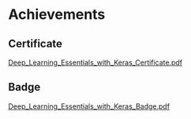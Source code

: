 

# Achievements
## Certificate
[Deep_Learning_Essentials_with_Keras_Certificate.pdf](https://prod-files-secure.s3.us-west-2.amazonaws.com/03e82b26-cccb-4906-bb56-adabcbdc0655/f5cf1405-8a02-49a4-beb6-3d50b033ba6e/Deep_Learning_Essentials_with_Keras_Certificate.pdf?X-Amz-Algorithm=AWS4-HMAC-SHA256&X-Amz-Content-Sha256=UNSIGNED-PAYLOAD&X-Amz-Credential=ASIAZI2LB46622T47EOX%2F20250130%2Fus-west-2%2Fs3%2Faws4_request&X-Amz-Date=20250130T141404Z&X-Amz-Expires=3600&X-Amz-Security-Token=IQoJb3JpZ2luX2VjEJ7%2F%2F%2F%2F%2F%2F%2F%2F%2F%2FwEaCXVzLXdlc3QtMiJHMEUCIQCq586PIIRtl9BdK%2FLGRLZN%2BJaKwY2bKscEvUt4yTysdAIgP6EF4GvfIvMXQeETt4QIshg3INh4OEPXffk%2FbjmJv4cqiAQIp%2F%2F%2F%2F%2F%2F%2F%2F%2F%2F%2FARAAGgw2Mzc0MjMxODM4MDUiDNlK6lnTHFK6ZFsyhSrcA6dtXnvIoeDg0WOK7a5CwMplLmFXOEwjxsWawHOlqSMj3%2Bi4%2BaY2x6iyH7QJ6bnf5ajGb8CkE8P6ZqGds%2FdVa0dIBjlEcLpzgt9chTP6wLO7WxPBodb9Amg4KG4djPMCTh0%2B3ytzsymcoIXr1yWxervmEQGnT6D1lpFi272BKkD6gYmxETlUyO1G4E1KSXVBtU8JshaJbo4SKuMDNF1eI7ZCPBVwYv%2Bt58Mhnp9phYII7vgyvQzJYvmJ%2FTTfrCq1b6iMg07zfuj7kELCSgiNdtFmJKJvUEyEMMn2LfAMw9vd3Oxk%2B%2FReUEYtCz1qkrUNJCg1dYEVAsqwi0eq%2ByS5dVjSwR6tNltRwkzZWNXyHcshnkDal1Oqv9Bb7YbIdQIupvIkPQa%2BRP4RnQ3Y72z0v56DNd4Jy7u39m8uAJx1292K5neMhOuawNdpSiVphPdBoHzRNvaT8vb%2B8CeYEiVH9cdat%2BHSg7Rf33gEJLknDlQuzwABZxbmXXiqfDfhhIX6rYEeGUckD%2BVQptvEU%2FnzOH9OKNCRkz0NgiEk3cG6F9oYKPfvX9WqDLNRbmiVxj7HKrpMCqaRHVffgV4tK8L3delc12fFJhdKylpG7uvV0zM%2FL%2F2zBJ9hNMR9jbCeMO377bwGOqUBuDt3gNbhKZPdJJUsxnr%2BpgGfOQ6JHgwmkgKgm5%2FMaSncnElAjuDOE0Nqem2g%2FWcgDCyv67BnE1jMfNzdJL5aWE%2FQ0w1LFtlqLXU1NE5z6edSXNFNb0gUxDtJtkTE3VBw0UVGNO7aKNoNFIsc%2BoODgG%2B77xH78Z7QD4SVOGV%2BqbrCjS3QLpgcFLuG1VLx5NHYVXjcu1z3PQbEo3PQIj%2Fxj29l24uy&X-Amz-Signature=d1a65921166c8f8eca80cc601998134d09824edc893eedf5cff3450ec0fd77d3&X-Amz-SignedHeaders=host&x-id=GetObject)
## Badge
[Deep_Learning_Essentials_with_Keras_Badge.pdf](https://prod-files-secure.s3.us-west-2.amazonaws.com/03e82b26-cccb-4906-bb56-adabcbdc0655/5c209097-6d96-477f-a031-edc11aa6225f/Deep_Learning_Essentials_with_Keras_Badge.pdf?X-Amz-Algorithm=AWS4-HMAC-SHA256&X-Amz-Content-Sha256=UNSIGNED-PAYLOAD&X-Amz-Credential=ASIAZI2LB46622T47EOX%2F20250130%2Fus-west-2%2Fs3%2Faws4_request&X-Amz-Date=20250130T141404Z&X-Amz-Expires=3600&X-Amz-Security-Token=IQoJb3JpZ2luX2VjEJ7%2F%2F%2F%2F%2F%2F%2F%2F%2F%2FwEaCXVzLXdlc3QtMiJHMEUCIQCq586PIIRtl9BdK%2FLGRLZN%2BJaKwY2bKscEvUt4yTysdAIgP6EF4GvfIvMXQeETt4QIshg3INh4OEPXffk%2FbjmJv4cqiAQIp%2F%2F%2F%2F%2F%2F%2F%2F%2F%2F%2FARAAGgw2Mzc0MjMxODM4MDUiDNlK6lnTHFK6ZFsyhSrcA6dtXnvIoeDg0WOK7a5CwMplLmFXOEwjxsWawHOlqSMj3%2Bi4%2BaY2x6iyH7QJ6bnf5ajGb8CkE8P6ZqGds%2FdVa0dIBjlEcLpzgt9chTP6wLO7WxPBodb9Amg4KG4djPMCTh0%2B3ytzsymcoIXr1yWxervmEQGnT6D1lpFi272BKkD6gYmxETlUyO1G4E1KSXVBtU8JshaJbo4SKuMDNF1eI7ZCPBVwYv%2Bt58Mhnp9phYII7vgyvQzJYvmJ%2FTTfrCq1b6iMg07zfuj7kELCSgiNdtFmJKJvUEyEMMn2LfAMw9vd3Oxk%2B%2FReUEYtCz1qkrUNJCg1dYEVAsqwi0eq%2ByS5dVjSwR6tNltRwkzZWNXyHcshnkDal1Oqv9Bb7YbIdQIupvIkPQa%2BRP4RnQ3Y72z0v56DNd4Jy7u39m8uAJx1292K5neMhOuawNdpSiVphPdBoHzRNvaT8vb%2B8CeYEiVH9cdat%2BHSg7Rf33gEJLknDlQuzwABZxbmXXiqfDfhhIX6rYEeGUckD%2BVQptvEU%2FnzOH9OKNCRkz0NgiEk3cG6F9oYKPfvX9WqDLNRbmiVxj7HKrpMCqaRHVffgV4tK8L3delc12fFJhdKylpG7uvV0zM%2FL%2F2zBJ9hNMR9jbCeMO377bwGOqUBuDt3gNbhKZPdJJUsxnr%2BpgGfOQ6JHgwmkgKgm5%2FMaSncnElAjuDOE0Nqem2g%2FWcgDCyv67BnE1jMfNzdJL5aWE%2FQ0w1LFtlqLXU1NE5z6edSXNFNb0gUxDtJtkTE3VBw0UVGNO7aKNoNFIsc%2BoODgG%2B77xH78Z7QD4SVOGV%2BqbrCjS3QLpgcFLuG1VLx5NHYVXjcu1z3PQbEo3PQIj%2Fxj29l24uy&X-Amz-Signature=7e141a086b1154f6b7fe0a5e49f89f50183ba3fa0e42945d7801a02a305f26fb&X-Amz-SignedHeaders=host&x-id=GetObject)
